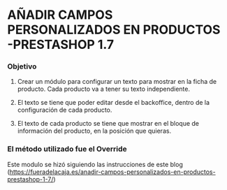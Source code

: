 # AÑADIR CAMPOS PERSONALIZADOS EN PRODUCTOS -PRESTASHOP 1.7

### Objetivo
1. Crear un módulo para configurar un texto para mostrar en la ficha de producto. Cada producto va a tener su texto independiente.

2. El texto se tiene que poder editar desde el backoffice, dentro de la configuración de cada producto.

3. El texto de cada producto se tiene que mostrar en el bloque de información del producto, en la posición que quieras.

### El método utilizado fue el Override
Este modulo se hizó siguiendo las instrucciones de este blog (https://fueradelacaja.es/anadir-campos-personalizados-en-productos-prestashop-1-7/)
